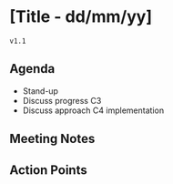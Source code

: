# [Title - dd/mm/yy]

`v1.1`

## Agenda

- Stand-up
- Discuss progress C3
- Discuss approach C4 implementation

## Meeting Notes

## Action Points
